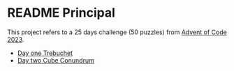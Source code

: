 # README Principal

This project refers to a 25 days challenge (50 puzzles) from [Advent of Code 2023](https://adventofcode.com/2023/).

- [Day one Trebuchet](day_1_trebuchet/README.md) 
- [Day two Cube Conundrum](day_1_cube_conundrum/README.md)
 

